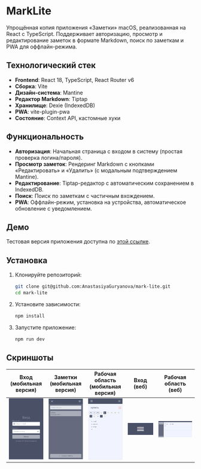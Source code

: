 # MarkLite

Упрощённая копия приложения «Заметки» macOS, реализованная на React с TypeScript. Поддерживает авторизацию, просмотр и редактирование заметок в формате Markdown, поиск по заметкам и PWA для оффлайн-режима.

## Технологический стек

-   **Frontend**: React 18, TypeScript, React Router v6
-   **Сборка**: Vite
-   **Дизайн-система**: Mantine
-   **Редактор Markdown**: Tiptap
-   **Хранилище**: Dexie (IndexedDB)
-   **PWA**: vite-plugin-pwa
-   **Состояние**: Context API, кастомные хуки

## Функциональность

-   **Авторизация**: Начальная страница с входом в систему (простая проверка логина/пароля).
-   **Просмотр заметок**: Рендеринг Markdown с кнопками «Редактировать» и «Удалить» (с модальным подтверждением Mantine).
-   **Редактирование**: Tiptap-редактор с автоматическим сохранением в IndexedDB.
-   **Поиск**: Поиск по заметкам с частичным вхождением.
-   **PWA**: Оффлайн-режим, установка на устройства, автоматическое обновление с уведомлением.

## Демо

Тестовая версия приложения доступна по [этой ссылке](https://vocal-arithmetic-627cb6.netlify.app/).

## Установка

1. Клонируйте репозиторий:
    ```bash
    git clone git@github.com:AnastasiyaGuryanova/mark-lite.git
    cd mark-lite
    ```
2. Установите зависимости:
    ```bash
    npm install
    ```
3. Запустите приложение:
    ```bash
    npm run dev
    ```

## Скриншоты

| Вход (мобильная версия)                                     | Заметки (мобильная версия)                         | Рабочая область (мобильная версия)                                         | Вход (веб)                                         | Рабочая область (веб)                                             |
| ----------------------------------------------------------- | -------------------------------------------------- | -------------------------------------------------------------------------- | -------------------------------------------------- | ----------------------------------------------------------------- |
| ![Вход (мобильная)](screenshots/login-mobile.png#width=150) | ![Заметки](screenshots/notes-mobile.png#width=150) | ![Рабочая область (мобильная)](screenshots/workspace-mobile.png#width=150) | ![Вход (веб)](screenshots/login-web.png#width=300) | ![Рабочая область (веб)](screenshots/workspace-web.png#width=300) |
